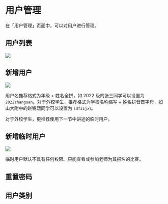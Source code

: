 # 用户管理

在「用户管理」页面中，可以对用户进行管理。

## 用户列表

![](https://arina.loli.net/2022/10/23/IHSY91zsfnGjlJr.png)

## 新增用户

![](https://arina.loli.net/2022/11/12/UcfENsqQIHz6j5x.png)

用户名推荐格式为年级 + 姓名全拼，如 2022 级的张三同学可以设置为 `2022zhangsan`。对于外校学生，推荐格式为学校名称缩写 + 姓名拼音首字母，如山大附中的赵锦熙同学可以设置为 `sdfzzjx`)。

对于外校学生，更推荐使用下一节中讲述的临时用户。

## 新增临时用户

![](https://arina.loli.net/2022/11/12/Jdu7vbReBU6njYV.png)

临时用户默认不具有任何权限。只能查看或参加老师为其报名的比赛。

## 重置密码

<!-- TODO -->

## 用户类别

<!-- TODO -->
